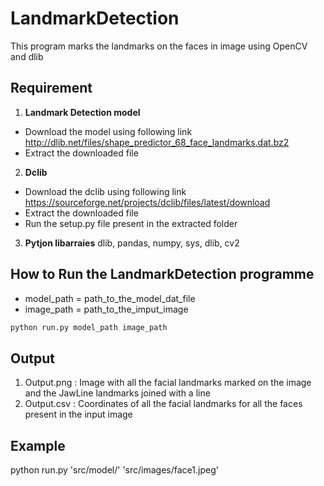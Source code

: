 # LandmarkDetection
This program marks the landmarks on the faces in image using OpenCV and dlib

## Requirement
1. **Landmark Detection model**
* Download the model using following link http://dlib.net/files/shape_predictor_68_face_landmarks.dat.bz2
* Extract the downloaded file

2. **Dclib**
* Download the dclib using following link https://sourceforge.net/projects/dclib/files/latest/download
* Extract the downloaded file
* Run the setup.py file present in the extracted folder

3. **Pytjon libarraies**
dlib, pandas, numpy, sys, dlib, cv2

## How to Run the LandmarkDetection programme
* model_path = path_to_the_model_dat_file
* image_path = path_to_the_imput_image
```bash
python run.py model_path image_path
```


## Output
1. Output.png : Image with all the facial landmarks marked on the image and the JawLine landmarks joined with a line
2. Output.csv : Coordinates of all the facial landmarks for all the faces present in the input image


## Example
python run.py 'src/model/' 'src/images/face1.jpeg'
